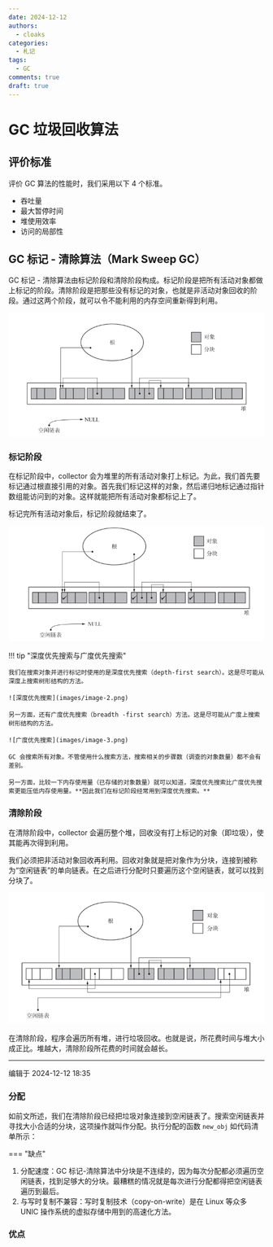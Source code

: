 ```yaml
---
date: 2024-12-12
authors:
  - cloaks
categories:
  - 札记
tags:
  - GC
comments: true
draft: true
---
```


# GC 垃圾回收算法

## 评价标准

评价 GC 算法的性能时，我们采用以下 4 个标准。

* 吞吐量
* 最大暂停时间
* 堆使用效率
* 访问的局部性

## GC 标记 - 清除算法（Mark Sweep GC）

GC 标记 - 清除算法由标记阶段和清除阶段构成。标记阶段是把所有活动对象都做上标记的阶段。清除阶段是把那些没有标记的对象，也就是非活动对象回收的阶段。通过这两个阶段，就可以令不能利用的内存空间重新得到利用。

![执行 GC 前堆的状态](images/image.png)

<!-- more -->

### 标记阶段

在标记阶段中，collector 会为堆里的所有活动对象打上标记。为此，我们首先要标记通过根直接引用的对象。首先我们标记这样的对象，然后递归地标记通过指针数组能访问到的对象。这样就能把所有活动对象都标记上了。

标记完所有活动对象后，标记阶段就结束了。

![标记阶段结束后堆的状态](images/image-1.png)

!!! tip "深度优先搜索与广度优先搜索"

    我们在搜索对象并进行标记时使用的是深度优先搜索（depth-first search）。这是尽可能从深度上搜索树形结构的方法。

    ![深度优先搜索](images/image-2.png)

    另一方面，还有广度优先搜索（breadth -first search）方法。这是尽可能从广度上搜索树形结构的方法。

    ![广度优先搜索](images/image-3.png)

    GC 会搜索所有对象。不管使用什么搜索方法，搜索相关的步骤数（调查的对象数量）都不会有差别。

    另一方面，比较一下内存使用量（已存储的对象数量）就可以知道，深度优先搜索比广度优先搜索更能压低内存使用量。**因此我们在标记阶段经常用到深度优先搜索。**

### 清除阶段

在清除阶段中，collector 会遍历整个堆，回收没有打上标记的对象（即垃圾），使其能再次得到利用。

我们必须把非活动对象回收再利用。回收对象就是把对象作为分块，连接到被称为“空闲链表”的单向链表。在之后进行分配时只要遍历这个空闲链表，就可以找到分块了。

![清除阶段结束后的堆状态](images/image-4.png)

在清除阶段，程序会遍历所有堆，进行垃圾回收。也就是说，所花费时间与堆大小成正比。堆越大，清除阶段所花费的时间就会越长。

---
编辑于 2024-12-12 18:35

### 分配

如前文所述，我们在清除阶段已经把垃圾对象连接到空闲链表了。搜索空闲链表并寻找大小合适的分块，这项操作就叫作分配。执行分配的函数 `new_obj` 如代码清单所示：

=== "缺点"

1. 分配速度：GC 标记-清除算法中分块是不连续的，因为每次分配都必须遍历空闲链表，找到足够大的分块。最糟糕的情况就是每次进行分配都得把空闲链表遍历到最后。
2. 与写时复制不兼容：写时复制技术（copy-on-write）是在 Linux 等众多 UNIC 操作系统的虚拟存储中用到的高速化方法。

### 优点